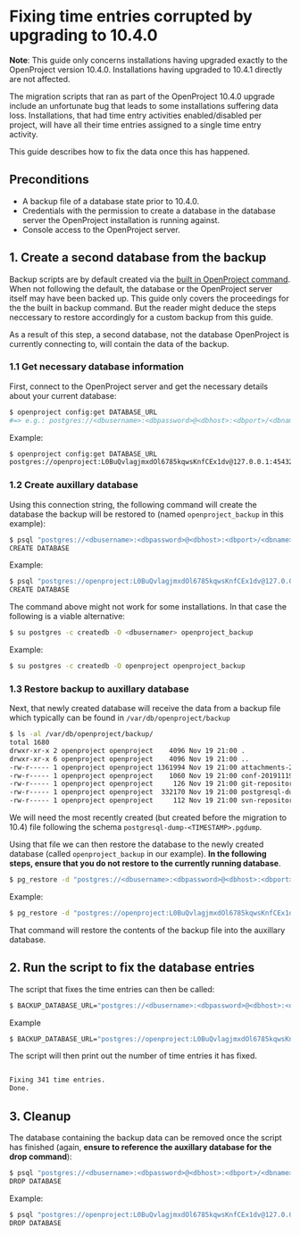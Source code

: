 # Fixing time entries corrupted by upgrading to 10.4.0

<div class="alert alert-info" role="alert">

**Note**: This guide only concerns installations having upgraded exactly to the OpenProject version 10.4.0. Installations having upgraded to 10.4.1 directly are not affected.

</div>

The migration scripts that ran as part of the OpenProject 10.4.0 upgrade include an unfortunate bug that leads to some installations suffering data loss. 
Installations, that had time entry activities enabled/disabled per project, will have all their time entries assigned to a single time entry activity.

This guide describes how to fix the data once this has happened.

## Preconditions

* A backup file of a database state prior to 10.4.0.
* Credentials with the permission to create a database in the database server the OpenProject installation is running against.
* Console access to the OpenProject server.

## 1. Create a second database from the backup

Backup scripts are by default created via the [built in OpenProject command](../../operation/backing-up). 
When not following the default, the database or the OpenProject server itself may have been backed up. 
This guide only covers the proceedings for the the built in backup command. 
But the reader might deduce the steps neccessary to restore accordingly for a custom backup from this guide.

As a result of this step, a second database, not the database OpenProject is currently connecting to, will contain the data of the backup.

### 1.1 Get necessary database information

First, connect to the OpenProject server and get the necessary details about your current database:

```bash
$ openproject config:get DATABASE_URL
#=> e.g.: postgres://<dbusername>:<dbpassword>@<dbhost>:<dbport>/<dbname>
```

Example:

```bash
$ openproject config:get DATABASE_URL
postgres://openproject:L0BuQvlagjmxdOl6785kqwsKnfCEx1dv@127.0.0.1:45432/openproject
```

### 1.2 Create auxillary database

Using this connection string, the following command will create the database the backup will be restored to (named `openproject_backup` in this example):

```bash
$ psql "postgres://<dbusername>:<dbpassword>@<dbhost>:<dbport>/<dbname>" -c 'CREATE DATABASE <new_dbname>'
CREATE DATABASE
```

Example:

```bash
$ psql "postgres://openproject:L0BuQvlagjmxdOl6785kqwsKnfCEx1dv@127.0.0.1:45432/openproject" -c 'CREATE DATABASE openproject_backup'
CREATE DATABASE
```

The command above might not work for some installations. In that case the following is a viable alternative:

```bash
$ su postgres -c createdb -O <dbusernamer> openproject_backup
```

Example:

```bash
$ su postgres -c createdb -O openproject openproject_backup
```

### 1.3 Restore backup to auxillary database

Next, that newly created database will receive the data from a backup file which typically can be found in `/var/db/openproject/backup`

```bash
$ ls -al /var/db/openproject/backup/
total 1680
drwxr-xr-x 2 openproject openproject    4096 Nov 19 21:00 .
drwxr-xr-x 6 openproject openproject    4096 Nov 19 21:00 ..
-rw-r----- 1 openproject openproject 1361994 Nov 19 21:00 attachments-20191119210038.tar.gz
-rw-r----- 1 openproject openproject    1060 Nov 19 21:00 conf-20191119210038.tar.gz
-rw-r----- 1 openproject openproject     126 Nov 19 21:00 git-repositories-20191119210038.tar.gz
-rw-r----- 1 openproject openproject  332170 Nov 19 21:00 postgresql-dump-20191119210038.pgdump
-rw-r----- 1 openproject openproject     112 Nov 19 21:00 svn-repositories-20191119210038.tar.gz
```

We will need the most recently created (but created before the migration to 10.4) file following the schema `postgresql-dump-<TIMESTAMP>.pgdump`.

Using that file we can then restore the database to the newly created database (called `openproject_backup` in our example). **In the following steps, ensure that you do not restore to the currently running database**. 

```bash
$ pg_restore -d "postgres://<dbusername>:<dbpassword>@<dbhost>:<dbport>/<new_dbname>" /var/db/openproject/backup/postgresql-dump-<TIMESTAMP>.pgdump` 
```

Example:

```bash
$ pg_restore -d "postgres://openproject:L0BuQvlagjmxdOl6785kqwsKnfCEx1dv@127.0.0.1:45432/openproject_backup" /var/db/openproject/backup/postgresql-dump-20191119210038.pgdump` 
```

That command will restore the contents of the backup file into the auxillary database.

## 2. Run the script to fix the database entries

The script that fixes the time entries can then be called:

```bash
$ BACKUP_DATABASE_URL="postgres://<dbusername>:<dbpassword>@<dbhost>:<dbport>/<new_dbname>" sudo openproject run bundle exec rails openproject:reassign_time_entry_activities
```

Example

```bash
$ BACKUP_DATABASE_URL="postgres://openproject:L0BuQvlagjmxdOl6785kqwsKnfCEx1dv@127.0.0.1:45432/openproject_backup" sudo openproject run bundle exec rails openproject:reassign_time_entry_activities
```

The script will then print out the number of time entries it has fixed.

```bash

Fixing 341 time entries.
Done.

```

## 3. Cleanup

The database containing the backup data can be removed once the script has finished (again, **ensure to reference the auxillary database for the drop command**):

```bash
$ psql "postgres://<dbusername>:<dbpassword>@<dbhost>:<dbport>/<dbname>" -c 'DROP DATABASE <new_dbname>'
DROP DATABASE
```

Example:

```bash
$ psql "postgres://openproject:L0BuQvlagjmxdOl6785kqwsKnfCEx1dv@127.0.0.1:45432/openproject" -c 'DROP DATABASE openproject_backup'
DROP DATABASE
```

